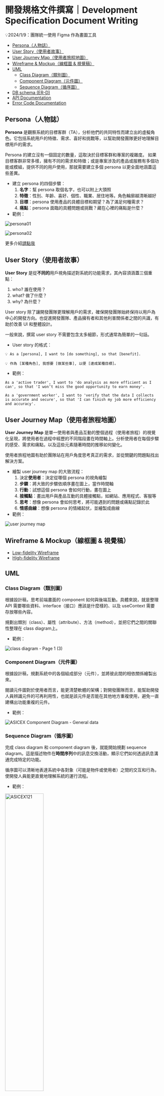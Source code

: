 # **開發規格文件撰寫｜Development Specification Document Writing**
💡2024/1/9：團隊統一使用 Figma 作為畫圖工具

- [Persona（人物誌）](#persona人物誌)
- [User Story（使用者故事）](#user-story使用者故事)
- [User Journey Map（使用者旅程地圖）](#user-journey-map使用者旅程地圖)
- [Wireframe & Mockup（線框圖 & 視覺稿）](#wireframe--mockup線框圖--視覺稿)
- [UML](#uml)
  - [Class Diagram（類別圖）](#class-diagram類別圖)
  - [Component Diagram（元件圖）](#component-diagram元件圖)
  - [Sequence Diagram（循序圖）](#sequence-diagram循序圖)
- [DB schema (ER-D)](#db-schema-er-d)
- [API Documentation](#api-documentation)
- [Error Code Documentation](#error-code-documentation)

## Persona（人物誌）

**Persona** 是觀察系統的目標客群（TA），分析他們的共同特性而建立出的虛擬角色。它包括系統用戶的特徵、需求、喜好和挑戰等，以幫助開發團隊更好地理解目標用戶的需求。

Persona 的建立沒有一個固定的數量，這取決於目標客群和專案的複雜度。 如果目標客群非常多樣，擁有不同的需求和特徵；或是專案涉及的產品或服務有多個功能或模組，提供不同的用戶使用，那就需要建立多個 persona 以更全面地涵蓋這些差異。

- 建立 persona 的四個步驟：
    1. **名字**：幫 persona 取個名字，也可以附上大頭照
    2. **特徵**：性別、年齡、喜好、個性、職業、居住地等。角色輪廓越清晰越好
    3. **目標**：persona 使用產品的具體目標和期望？為了滿足何種需求？
    4. **痛點**：persona 面臨的具體問題或挑戰？藏在心裡的痛點是什麼？
- 範例：

![persona01](https://github.com/CAFECA-IO/KnowledgeManagement/assets/114177573/3aa3c1c2-c483-46b0-b875-6b673c6addb3)

![persona02](https://github.com/CAFECA-IO/KnowledgeManagement/assets/114177573/3877cb2f-4c06-49d7-a4cc-82ff61399a83)

更多介紹[請點我](https://github.com/CAFECA-IO/KnowledgeManagement/blob/master/UX/persona-and-empathy-map.md)

## User Story（使用者故事）

**User Story** 是從**不同的**用戶視角描述對系統的功能需求，其內容須涵蓋三個重點：

1. who? 誰在使用？
2. what? 做了什麼？
3. why? 為什麼？

User story 除了讓開發團隊更理解用戶的需求，確保開發團隊始終保持以用戶為中心的開發方向。也促進開發團隊、產品擁有者和其他利害關係者之間的共識，有助於改善 UI 和整體設計。

一般來說，撰寫 user story 不需要包含太多細節，形式通常為簡單的一句話。

- User story 的格式：

```
💡 As a [persona], I want to [do something], so that [benefit].
```

```
💡 作為 [某種角色], 我想要 [做某些事], 以便 [達成某種目標]。
```

- 範例：

```
As a 'active trader', I want to 'do analysis as more efficient as I can', so that 'I won’t miss the good opportunity to earn money'.
```

```
As a 'government worker', I want to 'verify that the data I collects is accurate and secure', so that 'I can finish my job more efficiency and accuracy'.
```

## User Journey Map（使用者旅程地圖）

**User Journey Map** 是單一使用者與產品互動的整個過程（使用者旅程）的視覺化呈現，將使用者在過程中經歷的不同階段畫在時間軸上。分析使用者在每個步驟的感受、需求和痛點，以及這些元素隨著時間的推移如何變化。

使用者旅程地圖有助於團隊站在用戶角度思考真正的需求，並從關鍵的問題點找出解決方案。

- 繪製 user journey map 的大致流程：
    1. 決定**使用者**：決定從哪個 persona 的視角繪製
    2. **步驟**：將大致的步驟依順序畫在圖上，當作時間軸
    3. **行動**：試想這個 persona 會如何行動，畫在圖上
    4. **接觸點**：畫出用戶與產品互動的具體接觸點，如網站、應用程式、客服等
    5. **思考**：想像 persona 會如何思考，將可能遇到的問題或痛點記錄於此
    6. **情感曲線**：想像 persona 的情緒起伏，並繪製成曲線
- 範例：

![user journey map](https://github.com/CAFECA-IO/KnowledgeManagement/assets/114177573/9922a176-af97-416f-a107-955b6800afa1)

## Wireframe & Mockup（線框圖 & 視覺稿）

- [Low-fidelity Wireframe](https://github.com/CAFECA-IO/KnowledgeManagement/blob/master/UX/low-fidelity-wireframe.md)
- [High-fidelity Wireframe](https://github.com/CAFECA-IO/KnowledgeManagement/blob/master/UI/high-fidelity-wireframe.md)

## UML

### Class Diagram（類別圖）

根據設計稿，思考前端畫面的 component 如何與後端互動。具體來說，就是整理 API 需要哪些資料、interface（接口）應該是什麼樣的、以及 useContext 需要存放哪些內容。

規劃出類別（class）、屬性（attribute）、方法（method），並把它們之間的關聯性整理在 class diagram上。 

- 範例：

![class diagram - Page 1 (3)](https://user-images.githubusercontent.com/17249354/209104999-3f9dc995-67d0-4461-b704-4c3d94fa8fb9.jpeg)
### Component Diagram（元件圖）

根據設計稿，規劃系統中的各個組成部分（元件），並將彼此間的相依關係繪製出來。

閱讀元件圖對於使用者而言，能更清楚軟體的架構；對開發團隊而言，能幫助開發人員辨識元件的可再利用性，也就是該元件是否能在其他地方重複使用，避免一直建構出功能重複的元件。

- 範例：

![ASICEX Component Diagram - General data](https://github.com/CAFECA-IO/ASICEX/assets/114177573/6db663a4-431d-4e27-a14b-63cd1fd14540)

### Sequence Diagram（循序圖）

完成 class diagram 和 component diagram 後，就能開始規劃 sequence diagram。這是描述物件在**時間序列**中的訊息交換活動，顯示它們如何透過訊息溝通完成特定的功能。

循序圖可以清晰地表達系統中各對象（可能是物件或使用者）之間的交互和行為，使開發人員能更直覺地理解系統的運行流程。

- 範例：

<img src="https://github.com/CAFECA-IO/Documents/assets/114177573/0a9ed919-5a6b-411c-a198-638d31cd46cc" alt="ASICEX121" width="50%" height="50%" />

## DB schema (ER-D)

有了前端的 UML 圖後就可以開始設計 DB 了。整理出 DB 的資料表和欄位設計，並將系統中實體間的相互關聯繪製成 ER Diagram （實體關係圖）。

- 設計 DB schema 的大致步驟：
    1. 閱讀前端的 API 需求，思考 DB 的大致規格
    2. 確認屬性類型、命名是否符合[命名規範](https://github.com/CAFECA-IO/WorkGuidelines/blob/main/technology/coding-convention/naming-convention.md)等
    3. 進行資料庫正規化
    4. 繪製圖表

> 需要注意的是：使用不同的資料庫，正規化的程度會有所不同。如果使用的是 RDB，就需要進行到 3NF；而 NoSQL 的設計較為彈性，因此沒有這麼嚴格的要求。

DB 文件中需要定義屬性的名稱、類型、簡短的描述、是否必要以及索引。

- 範例：

| 屬性名稱 | 屬性類型 | 描述 | 是否必要 | 索引 |
| --- | --- | --- | --- | --- |
| _id | ObjectId | 資料唯一識別ID | 是 | PK |
| user_address | ObjectId (ref: User) | 使用者地址的參考ID | 是 | FK |
| currency | string | 貨幣類型 | 是 |  |
| available | string | 可用餘額 | 是 |  |
| locked | string | 鎖定餘額 | 是 |  |
| block_number | number | 區塊編號 | 是 |  |
| created_at | number | 記錄創建的時間戳 (秒) | 是 |  |
| updated_at | number | 記錄更新的時間戳 (秒) | 是 |  |

接下來繪製 ER Diagram 。屬性列在實體框中，用線條相連表示彼此間的關係，並標註關係的型態（一對一、一對多、多對多等）。外鍵可以用箭頭指向被參照的實體表示。

- 範例：

<img src="https://user-images.githubusercontent.com/17249354/232969238-b1646c7e-1f39-4698-b663-44bf5f55a758.png" alt="ERD" width="50%" height="50%" />

## API Documentation

API 文件是用來記錄 API 的詳細資訊(包括功能、參數、回傳值等)，幫助前端開發人員了解每支 API 的操作指南。它會記錄在每個專案的 wiki 中，讓開發人員可以快速查閱。以 iSunFA 的 API 文件作為範例：

![截圖 2024-06-05 下午2 54 27](https://github.com/CAFECA-IO/WorkGuidelines/assets/114177573/9a6b4ab9-b298-4d29-baf8-a67e3d088f09)

![截圖 2024-06-05 下午2 56 12](https://github.com/CAFECA-IO/WorkGuidelines/assets/114177573/ceac570d-c78e-4028-90a0-fcfbb5a77e5f)

![截圖 2024-06-05 下午3 07 17](https://github.com/CAFECA-IO/WorkGuidelines/assets/114177573/89600871-b074-4ea5-9b5a-fb97d90a1fa4)


### 版本號

用來區分不同版本的 API，讓前端開發人員知道應該使用哪個版本的 API。

### 編號

每個專案會有個別的編號規則，新增 API 前請先參閱目錄和編號規則，避免跳號或重複編號。

### 目錄

API 文件的開頭和側欄會有所有 API 的目錄，新增 API 時記得這兩處也要加上。標題有規定的格式：

![截圖 2024-06-05 下午3 44 53](https://github.com/CAFECA-IO/WorkGuidelines/assets/114177573/eec42ccb-ef8c-4d2c-9346-ca0ef842e666)

- API 編號：如前述。
- HTTP 方法和 URL：說明 API 的請求方法(GET, POST, PUT, DELETE)和 URL，其中也包含所需的請求參數。
- 設計稿編號：需紀錄 API 功能對應的設計稿編號，可以在畫面的右上角找到：
    
![截圖 2024-06-05 下午3 53 08](https://github.com/CAFECA-IO/WorkGuidelines/assets/114177573/2f2d15b4-ee56-4586-99f7-d63a51f38ecc)

### 內容

API 的內容說明也有規定的格式，請參考以下：

# API Example

- description: some description

## Request

### Request URL

```tsx
GET /example
```

### Parameters

| name | type | description | required | default |
| --- | --- | --- | --- | --- |

### **Query**

| name | type | description | required | default |
| --- | --- | --- | --- | --- |

### **Headers**

| Name | Type | Description | Required |
| --- | --- | --- | --- |

### **Body**

| Name | Type | Description |
| --- | --- | --- |

### Request Example

```tsx
GET /example
```

### **Body** Example

```json
{
    "id":"example"
}
```

## Response

### Response Parameters

| name | type | description |
| --- | --- | --- |

### Response Example

- 成功的回傳

```json
{
    "powerby": "ISunFa api 1.0.0",
    "success": true,
    "code":  "00000000",
    "message": "example",
    "payload": "example",
}
```

- 失敗的回傳

```json
{
    "powerby": "ISunFa api 1.0.0",
    "success": false,
    "code":  "09000000",
    "message": "fail request",
    "payload": null
}
```

格式說明：

- **Request URL**：API 的請求方法和 URL
- **Parameters**：記錄每個請求參數的名稱、類型、描述、是否必填以及預設值
- **Query**：記錄每個查詢參數的名稱、類型、描述、是否必填以及預設值
- **Headers**：記錄 Headers 的名稱、類型、描述、是否必填
- **Body**：記錄 Body 的接口格式，應和前端的 interface 保持一致
- **Request Example**：一個可以成功回傳的請求示例
- **Body Example**：一個可以成功回傳的 Body 示例
- **Response Parameters**：記錄回傳的接口格式，應和前端的 interface 保持一致
- **Response Example**：這裡應記錄成功和失敗的回傳示例

```
⚠️ 請注意：調整 API 文件前請先告知你的工作夥伴，以免多人同時操作導致編輯內容丟失！
```

## Error Code Documentation

Error Code 文件是 API 文件的一部分，用於記錄 API 在各種情況下返回的錯誤代碼，以及這些代碼的分類和簡短描述。讓前端開發人員知道捕捉到錯誤時，應該作何處理。

範例格式如下：

## Error Code Example

### success

| code | description |
| --- | --- |
| 00000000 | success |

### API

| code | description |
| --- | --- |
| 10000000 | server error |
| 10000001 | invalid input |

錯誤代碼的規則依據各個專案有所不同，不過一般情況下，前兩到三位代表錯誤的分類。以上述範例來說，開頭 `000` 是回傳成功、`100` 則是和 API 有關的錯誤。

最後四位代表具體的編碼，將各個錯誤代碼從 0000~9999 依序編號。 所以 `10000000` 表示這是 API 的錯誤 ，編號為 0000。

## 案例
以 ISF 專案為例，目前 ISF 的錯誤代碼規則是根據 `HTTP 回應狀態碼` 的延伸，前三碼為 HTTP 回應狀態碼，接著是專案簡稱，最後四碼為各錯誤代碼的流水號。

### success

| code | description |
| --- | --- |
| 200ISF0000 | success |
| 200ISF0001 | List successfully |

### error

| code | description |
| --- | --- |
| 401ISF0000 | Unauthorized access |
| 403ISF0000 | Resource not found |

這種基於狀態碼編制可以快速定位問題，不需對照錯誤內容即可分辨問題可能原因，且可以提高一致性方便查找錯誤內容。
